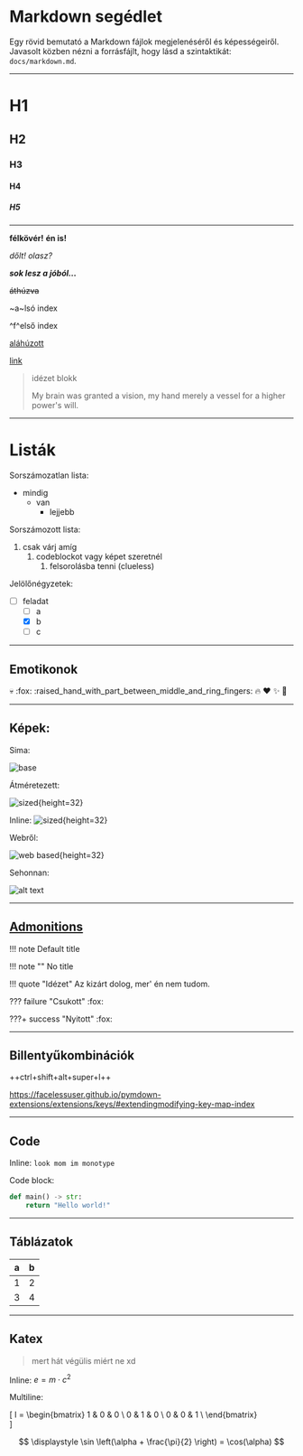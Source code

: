 # Markdown segédlet

Egy rövid bemutató a Markdown fájlok megjelenéséről és képességeiről. 
Javasolt közben nézni a forrásfájlt, hogy lásd a szintaktikát: `docs/markdown.md`.

---

# H1
## H2
### H3
#### H4
##### H5

--- 

**félkövér!** __én is!__

*dőlt!* _olasz?_

***sok lesz a jóból...***

~~áthúzva~~

~a~lsó index

^f^első index

<u>aláhúzott</u>

[link](https://knowyourmeme.com/memes/trollface)

> idézet blokk
>
> My brain was granted a vision, my hand merely a vessel for a higher power's will.

---

# Listák 

Sorszámozatlan lista:

- mindig
    - van
        - lejjebb

Sorszámozott lista:

1. csak várj amíg
    1. codeblockot vagy képet szeretnél
        1. felsorolásba tenni (clueless)

Jelölőnégyzetek:

- [ ] feladat
    - [ ] a
    - [x] b
    - [ ] c

---

## Emotikonok

:skull: :fox: :raised_hand_with_part_between_middle_and_ring_fingers: :fire: :heart: :sparkles: :nail_care:

---

## Képek:

Sima: 

![base](impi_icon_kek.png)

Átméretezett: 

![sized](impi_icon_kek.png){height=32}

Inline: ![sized](impi_icon_kek.png){height=32}

Webről: 

![web based](https://hu.wikipedia.org/static/images/icons/wikipedia.png){height=32}

Sehonnan: 

![alt text]()

---

## [Admonitions](https://squidfunk.github.io/mkdocs-material/reference/admonitions/)

!!! note 
    Default title

!!! note ""
    No title

!!! quote "Idézet"
    Az kizárt dolog, mer' én nem tudom.

??? failure "Csukott"
    :fox:

???+ success "Nyitott"
    :fox:

---

## Billentyűkombinációk

++ctrl+shift+alt+super+l++

https://facelessuser.github.io/pymdown-extensions/extensions/keys/#extendingmodifying-key-map-index

---

## Code

Inline: `look mom im monotype`

Code block: 
```py
def main() -> str:
    return "Hello world!"
```

---

## Táblázatok

| a | b |
| - | - |
| 1 | 2 |
| 3 | 4 |

---

## Katex

> mert hát végülis miért ne xd

Inline: $e = m \cdot c^2$

Multiline:

\[
I =
\begin{bmatrix}
1 & 0 & 0 \\
0 & 1 & 0 \\
0 & 0 & 1 \\
\end{bmatrix}    
\]

$$
\displaystyle \sin \left(\alpha + \frac{\pi}{2} \right) = \cos(\alpha) 
$$
